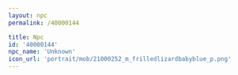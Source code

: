 ```yaml
---
layout: npc
permalink: /40000144

title: Npc
id: '40000144'
npc_name: 'Unknown'
icon_url: 'portrait/mob/21000252_m_frilledlizardbabyblue_p.png'
---
```

